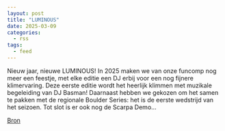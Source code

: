 ```yaml
---
layout: post
title: "LUMINOUS"
date: 2025-03-09
categories: 
  - rss
tags: 
  - feed
---
```


<p>Nieuw jaar, nieuwe LUMINOUS! In 2025 maken we van onze funcomp nog meer een feestje, met elke editie een DJ erbij voor een nog fijnere klimervaring. Deze eerste editie wordt het heerlijk klimmen met muzikale begeleiding van DJ Basman! Daarnaast hebben we gekozen om het samen te pakken met de regionale Boulder Series: het is de eerste wedstrijd van het seizoen. Tot slot is er ook nog de Scarpa Demo&hellip;</p>
<p><a href="https://www.klimkalender.nl/comp/luminous/" rel="noopener noreferrer" target="_blank">Bron</a></p>
